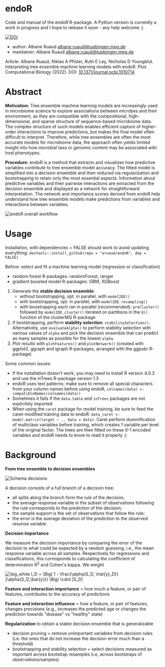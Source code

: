 # endoR
Code and manual of the endoR R-package. A Python version is currently a work in progress and I hope to release it soon - any help welcome ;) 

[![DOI](https://zenodo.org/badge/349814633.svg)](https://zenodo.org/badge/latestdoi/349814633)


- author: Albane Ruaud [albane.ruaud@tuebingen.mpg.de](mailto:albane.ruaud@tuebingen.mpg.de)
- maintainer: Albane Ruaud [albane.ruaud@tuebingen.mpg.de](mailto:albane.ruaud@tuebingen.mpg.de)

Article: Albane Ruaud, Niklas A Pfister, Ruth E Ley, Nicholas D Youngblut. Interpreting tree ensemble machine learning models with endoR. Plos Computational Biology (2022). DOI: [10.1371/journal.pcbi.1010714](https://journals.plos.org/ploscompbiol/article?id=10.1371/journal.pcbi.1010714)


# Abstract
**Motivation:** Tree ensemble machine learning models are increasingly used in microbiome science to explore associations between microbes and their environment, as they are compatible with the compositional, high-dimensional, and sparse structure of sequence-based microbiome data. The complex structure of such models enables efficient capture of higher-order interactions to improve predictions, but makes the final model often difficult to interpret. Therefore, while tree ensembles are often the most accurate models for microbiome data, the approach often yields limited insight into how microbial taxa or genomic content may be associated with host phenotypes.

**Procedure:** endoR is a method that extracts and visualizes how predictive variables contribute to tree ensemble model accuracy. The fitted model is simplified into a decision ensemble and then reduced via regularization and bootstrapping to retain only the most essential aspects. Information about predictive variables and their pairwise interactions are extracted from the decision ensemble and displayed as a network for straightforward interpretation. The network and importance scores derived from endoR help understand how tree ensemble models make predictions from variables and interactions between variables.

![endoR overall workflow](figures/Workflow.png)


# Usage
Installation, with dependencies = FALSE should work to avoid updating everything: `devtools::install_github(repo = "aruaud/endoR", dep = FALSE)`

Before: select and fit a machine learning model (regression or classification)
- random forest R-packages: randomForest, ranger 
- gradient boosted model R-packages: GBM, XGBoost 

1. Generate the **stable decision ensemble**:
	- without bootstrapping, opt. in parallel, with `model2DE()`
	- with bootstrapping, opt. in parallel, with `model2DE_resampling()`
	- with boostrapping each ran in parallel (recommended): `preCluster()` followed by `model2DE_cluster()` iterated on partitions in the `Q()` function of the clusterMQ R-package
2. If bootstrapping, perform **stability selection**: `stabilitySelection()`. Alternatively, use `evaluateAlpha()` to perform stability selection with various values of `alpha` and pick the decision ensemble that can predict as many samples as possible for the lowest `alpha`.
3. Plot results with `plotFeatures()` and `plotNetwork()` (created with ggplot2, ggraph and igraph R-packages, arranged with the ggpubr R-package)

Some common issues: 
- If the installation doesn't work, you may need to install R version 4.0.3 and use the inTrees R-package version 1.3 
- endoR uses text patterns: make sure to remove all special characters from your column names before using endoR, `colnames(data) <- compatibleNames(colnames(data))`
- Sometimes it fails if the `data.table` and `inTrees` packages are not explicitely imported
- When using the `caret` package for model training, be sure to feed the caret-modified training data to endoR: `data_caret <- model.matrix(target ~ ., data = data)`. Caret perform dummification of multiclass variables before training, which creates 1 variable per level of the original factor. The trees are then fitted on these 0-1 encoded variables and endoR needs to know to read it properly ;)


# Background

**From tree ensemble to decision ensembles**

![Schema decisions](figures/Decisions_summary.png)

A decision consists of a full branch of a decision tree: 
- all splits along the branch form the *rule* of the decision;
- the average response variable in the subset of observations following the rule corresponds to the *prediction* of the decision;
- the sample support is the set of observations that follow the rule;
- the error is the average deviation of the prediction to the observed resonse variable. 


**Decision importance**

We measure the decision importance by comparing the error of the decision to what could be expected by a random guessing, i.e., the mean response variable across all samples. Respectively for regressions and classifications, this corresponds to calculating the coefficient of determination R<sup>2</sup> and Cohen's kappa. We weight 

<img src="https://latex.codecogs.com/svg.image?\bg_white&space;I_D&space;=&space;\Big(&space;1&space;-&space;\frac{\alpha(S_D,&space;\hat{y}_D)}{\alpha(S_D,\bar{y})}&space;\Big)&space;\cdot&space;|S_D|" title="\bg_white I_D = \Big( 1 - \frac{\alpha(S_D, \hat{y}_D)}{\alpha(S_D,\bar{y})} \Big) \cdot |S_D|" />


**Feature and interaction importance** = how much a feature, or pair of features, contributes to the accuracy of predictions

**Feature and interaction influence** = how a feature, or pair of features, changes precisions (e.g., increases the predicted age or changes the prediction towards "disease" vs "healthy" state)

**Regularization** to obtain a stable decision ensemble that is generalizable
- decision pruning = remove unimportant variables from decision rules (i.e. the ones that do not increase the decision error much than a threshold)
- bootstrapping and stability selection = select decisions measured as important across bootstrap resamples (i.e, across bootstraps of observations/samples)
